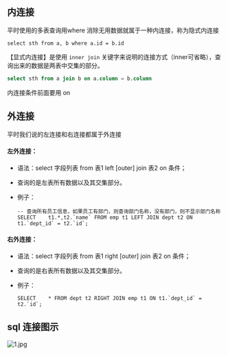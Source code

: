 ## 内连接

平时使用的多表查询用where 消除无用数据就属于一种内连接，称为隐式内连接                                                              

`select sth from a, b where a.id = b.id` 

【显式内连接】是使用 `inner join` 关键字来说明的连接方式（inner可省略），查询出来的数据是两表中交集的部分。

```sql
select sth from a join b on a.column = b.column
```

内连接条件前面要用 on

## 外连接

平时我们说的左连接和右连接都属于外连接

#### 左外连接：

* 语法：select 字段列表 from 表1 left [outer] join 表2 on 条件；

* 查询的是左表所有数据以及其交集部分。

* 例子：

  ```mysql
  -- 查询所有员工信息，如果员工有部门，则查询部门名称，没有部门，则不显示部门名称
  SELECT 	t1.*,t2.`name` FROM emp t1 LEFT JOIN dept t2 ON t1.`dept_id` = t2.`id`;
  ```

#### 右外连接：

* 语法：select 字段列表 from 表1 right [outer] join 表2 on 条件；

* 查询的是右表所有数据以及其交集部分。

* 例子：

  ```mysql
  SELECT 	* FROM dept t2 RIGHT JOIN emp t1 ON t1.`dept_id` = t2.`id`;
  ```

### 

## sql 连接图示

![1.jpg](https://gitee.com/zsy0216/typora-image/raw/master/typora/ad3df1c4ecc7d2dbe85f92cdde8ec9a731fdd20dc4c5629ecb372b21de26c682-1.jpg)